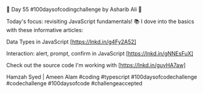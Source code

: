 🚀 Day 55 #100daysofcodingchallenge by Asharib Ali 🚀

Today's focus: revisiting JavaScript fundamentals! 📚
I dove into the basics with these informative articles:

Data Types in JavaScript
[https://lnkd.in/g4Fy2A52]

Interaction: alert, prompt, confirm in JavaScript
[https://lnkd.in/gNNEsFuX]

Check out the source code I'm working with
 [https://lnkd.in/guyHA7aw]

 Hamzah Syed | Ameen Alam 
#coding #typescript #100daysofcodechallenge #codechallenge #100daysofcode #challengeaccepted